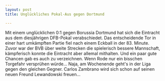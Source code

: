```yaml
---
layout: post
title: Unglückliches Pokal-Aus gegen Dortmund

---
```


Mit einem unglücklichen 0:1 gegen Borussia Dortmund hat sich die Eintracht aus dem diesjährigen DFB-Pokal verabschiedet. Das entscheidende Tor in einer hart umkämpften Partie fiel nach einem Eckball in der 83. Minute. Zuvor war der BVB über weite Strecken die spielerisch bessere Mannschaft, kämpferisch konnte die Eintracht aber allemal mithalten. Und ein paar gute Chancen gab es auch zu verzeichnen. Wenn Rode nur ein bisschen Torgefahr versprühen würde... Naja, am Wochenende geht's in der Liga gegen den gleichen Gegner. Carlos Zambrano wird sich schon auf seinen neuen Freund Lewandowski freuen...



